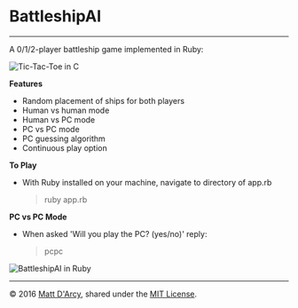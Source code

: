 # BattleshipAI

---

A 0/1/2-player battleship game implemented in Ruby:

![](raw/C_TicTacToe.gif "Tic-Tac-Toe in C")

**Features**

* Random placement of ships for both players
* Human vs human mode
* Human vs PC mode
* PC vs PC mode
* PC guessing algorithm
* Continuous play option

**To Play**

* With Ruby installed on your machine, navigate to directory of app.rb
  > ruby app.rb

**PC vs PC Mode**

* When asked 'Will you play the PC? (yes/no)' reply:
  > pcpc

![](raw/BattleshipAI.gif "BattleshipAI in Ruby")

---

© 2016 [Matt D'Arcy](http://linkedin.mathewdarcy.com), shared under the [MIT License](http://www.opensource.org/licenses/MIT).
